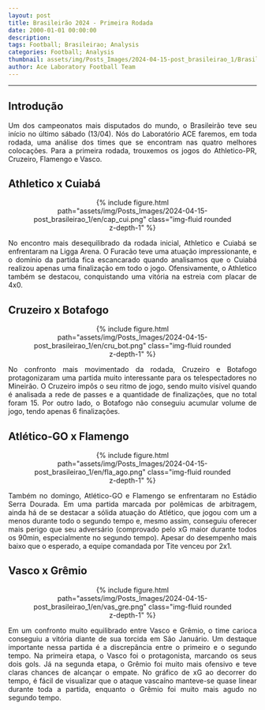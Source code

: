 ```yaml
---
layout: post
title: Brasileirão 2024 - Primeira Rodada
date: 2000-01-01 00:00:00
description:
tags: Football; Brasileirao; Analysis
categories: Football; Analysis
thumbnail: assets/img/Posts_Images/2024-04-15-post_brasileirao_1/Brasileirao_Assai_2022.png
author: Ace Laboratory Football Team
---
```


---

<h2>Introdução</h2>

<div style="text-align: justify">
<p align="justify">
Um dos campeonatos mais disputados do mundo, o Brasileirão teve seu início no último sábado (13/04). Nós do Laboratório ACE faremos, em toda rodada, uma análise dos times que se encontram nas quatro melhores colocações. Para a primeira rodada, trouxemos os jogos do Athletico-PR, Cruzeiro, Flamengo e Vasco.
</p>
</div>

<h2>Athletico x Cuiabá</h2>

<div style="text-align: justify">

<div style="width: 80%; margin: 0 auto; text-align: center;">
{% include figure.html path="assets/img/Posts_Images/2024-04-15-post_brasileirao_1/en/cap_cui.png" class="img-fluid rounded z-depth-1" %}
</div>

<p align="justify">
No encontro mais desequilibrado da rodada inicial, Athletico e Cuiabá se enfrentaram na Ligga Arena. O Furacão teve uma atuação impressionante, e o domínio da partida fica escancarado quando analisamos que o Cuiabá realizou apenas uma finalização em todo o jogo. Ofensivamente, o Athletico também se destacou, conquistando uma vitória na estreia com placar de 4x0.
</p>

</div>


<h2>Cruzeiro x Botafogo</h2>

<div style="text-align: justify">

<div style="width: 80%; margin: 0 auto; text-align: center;">
{% include figure.html path="assets/img/Posts_Images/2024-04-15-post_brasileirao_1/en/cru_bot.png" class="img-fluid rounded z-depth-1" %}
</div>

<p align="justify">
No confronto mais movimentado da rodada, Cruzeiro e Botafogo protagonizaram uma partida muito interessante para os telespectadores no Mineirão. O Cruzeiro impôs o seu ritmo de jogo, sendo muito visível quando é analisada a rede de passes e a quantidade de finalizações, que no total foram 15. Por outro lado, o Botafogo não conseguiu acumular volume de jogo, tendo apenas 6 finalizações.


</p>

</div>

<h2>Atlético-GO x Flamengo
</h2>

<div style="text-align: justify">

<div style="width: 80%; margin: 0 auto; text-align: center;">
{% include figure.html path="assets/img/Posts_Images/2024-04-15-post_brasileirao_1/en/fla_ago.png" class="img-fluid rounded z-depth-1" %}
</div>

<p align="justify">
Também no domingo, Atlético-GO e Flamengo se enfrentaram no Estádio Serra Dourada. Em uma partida marcada por polêmicas de arbitragem, ainda há de se destacar a sólida atuação do Atlético, que jogou com um a menos durante	 todo o segundo tempo e, mesmo assim, conseguiu oferecer mais perigo que seu adversário (comprovado pelo xG maior durante todos os 90min, especialmente no segundo tempo). Apesar do desempenho mais baixo que o esperado, a equipe comandada por Tite venceu por 2x1.


</p>

</div>

<h2>Vasco x Grêmio</h2>

<div style="text-align: justify">

<div style="width: 80%; margin: 0 auto; text-align: center;">
{% include figure.html path="assets/img/Posts_Images/2024-04-15-post_brasileirao_1/en/vas_gre.png" class="img-fluid rounded z-depth-1" %}
</div>

<p align="justify">

Em um confronto muito equilibrado entre Vasco e Grêmio, o time carioca conseguiu a vitória diante de sua torcida em São Januário. Um destaque importante nessa partida é a discrepância entre o primeiro e o segundo tempo. Na primeira etapa, o Vasco foi o protagonista, marcando os seus dois gols. Já na segunda etapa, o Grêmio foi muito mais ofensivo e teve claras chances de alcançar o empate. No gráfico de xG ao decorrer do tempo, é fácil de visualizar que o ataque vascaíno manteve-se quase linear durante toda a partida, enquanto o Grêmio foi muito mais agudo no segundo tempo.



</p>

</div>
